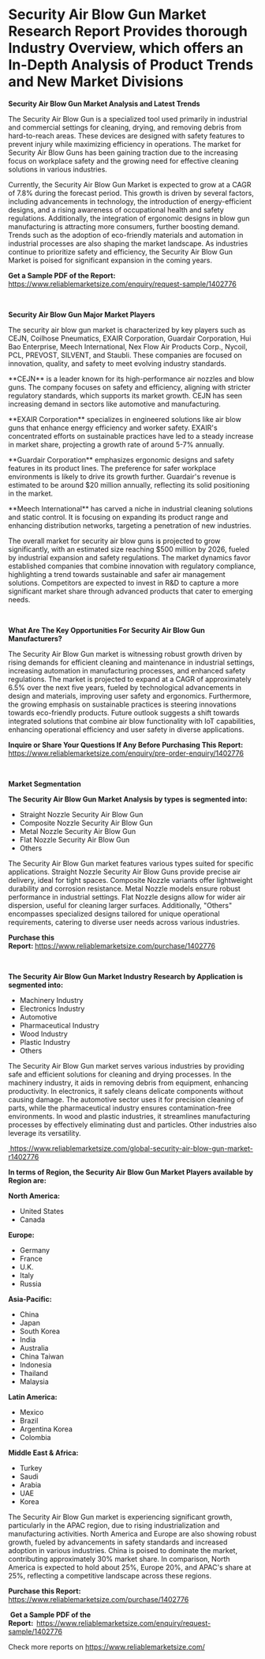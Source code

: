 <p><h1>Security Air Blow Gun Market Research Report Provides thorough Industry Overview, which offers an In-Depth Analysis of Product Trends and New Market Divisions</h1></p><p><strong>Security Air Blow Gun Market Analysis and Latest Trends</strong></p>
<p><p>The Security Air Blow Gun is a specialized tool used primarily in industrial and commercial settings for cleaning, drying, and removing debris from hard-to-reach areas. These devices are designed with safety features to prevent injury while maximizing efficiency in operations. The market for Security Air Blow Guns has been gaining traction due to the increasing focus on workplace safety and the growing need for effective cleaning solutions in various industries.</p><p>Currently, the Security Air Blow Gun Market is expected to grow at a CAGR of 7.8% during the forecast period. This growth is driven by several factors, including advancements in technology, the introduction of energy-efficient designs, and a rising awareness of occupational health and safety regulations. Additionally, the integration of ergonomic designs in blow gun manufacturing is attracting more consumers, further boosting demand. Trends such as the adoption of eco-friendly materials and automation in industrial processes are also shaping the market landscape. As industries continue to prioritize safety and efficiency, the Security Air Blow Gun Market is poised for significant expansion in the coming years.</p></p>
<p><strong>Get a Sample PDF of the Report:&nbsp;</strong> <a href="https://www.reliablemarketsize.com/enquiry/request-sample/1402776?utm_campaign=2744&utm_medium=2&utm_source=Github&utm_content=ia&utm_term=28032025&utm_id=security-air-blow-gun">https://www.reliablemarketsize.com/enquiry/request-sample/1402776</a></p>
<p>&nbsp;</p>
<p><strong>Security Air Blow Gun Major Market Players</strong></p>
<p><p>The security air blow gun market is characterized by key players such as CEJN, Coilhose Pneumatics, EXAIR Corporation, Guardair Corporation, Hui Bao Enterprise, Meech International, Nex Flow Air Products Corp., Nycoil, PCL, PREVOST, SILVENT, and Staubli. These companies are focused on innovation, quality, and safety to meet evolving industry standards.</p><p>**CEJN** is a leader known for its high-performance air nozzles and blow guns. The company focuses on safety and efficiency, aligning with stricter regulatory standards, which supports its market growth. CEJN has seen increasing demand in sectors like automotive and manufacturing.</p><p>**EXAIR Corporation** specializes in engineered solutions like air blow guns that enhance energy efficiency and worker safety. EXAIR's concentrated efforts on sustainable practices have led to a steady increase in market share, projecting a growth rate of around 5-7% annually. </p><p>**Guardair Corporation** emphasizes ergonomic designs and safety features in its product lines. The preference for safer workplace environments is likely to drive its growth further. Guardair's revenue is estimated to be around $20 million annually, reflecting its solid positioning in the market.</p><p>**Meech International** has carved a niche in industrial cleaning solutions and static control. It is focusing on expanding its product range and enhancing distribution networks, targeting a penetration of new industries.</p><p>The overall market for security air blow guns is projected to grow significantly, with an estimated size reaching $500 million by 2026, fueled by industrial expansion and safety regulations. The market dynamics favor established companies that combine innovation with regulatory compliance, highlighting a trend towards sustainable and safer air management solutions. Competitors are expected to invest in R&D to capture a more significant market share through advanced products that cater to emerging needs.</p></p>
<p>&nbsp;</p>
<p><strong>What Are The Key Opportunities For Security Air Blow Gun Manufacturers?</strong></p>
<p><p>The Security Air Blow Gun market is witnessing robust growth driven by rising demands for efficient cleaning and maintenance in industrial settings, increasing automation in manufacturing processes, and enhanced safety regulations. The market is projected to expand at a CAGR of approximately 6.5% over the next five years, fueled by technological advancements in design and materials, improving user safety and ergonomics. Furthermore, the growing emphasis on sustainable practices is steering innovations towards eco-friendly products. Future outlook suggests a shift towards integrated solutions that combine air blow functionality with IoT capabilities, enhancing operational efficiency and user safety in diverse applications.</p></p>
<p><strong>Inquire or Share Your Questions If Any Before Purchasing This Report:</strong> <a href="https://www.reliablemarketsize.com/enquiry/pre-order-enquiry/1402776?utm_campaign=2744&utm_medium=2&utm_source=Github&utm_content=ia&utm_term=28032025&utm_id=security-air-blow-gun">https://www.reliablemarketsize.com/enquiry/pre-order-enquiry/1402776</a></p>
<p>&nbsp;</p>
<p><strong>Market Segmentation</strong></p>
<p><strong>The Security Air Blow Gun Market Analysis by types is segmented into:</strong></p>
<p><ul><li>Straight Nozzle Security Air Blow Gun</li><li>Composite Nozzle Security Air Blow Gun</li><li>Metal Nozzle Security Air Blow Gun</li><li>Flat Nozzle Security Air Blow Gun</li><li>Others</li></ul></p>
<p><p>The Security Air Blow Gun market features various types suited for specific applications. Straight Nozzle Security Air Blow Guns provide precise air delivery, ideal for tight spaces. Composite Nozzle variants offer lightweight durability and corrosion resistance. Metal Nozzle models ensure robust performance in industrial settings. Flat Nozzle designs allow for wider air dispersion, useful for cleaning larger surfaces. Additionally, "Others" encompasses specialized designs tailored for unique operational requirements, catering to diverse user needs across various industries.</p></p>
<p><strong>Purchase this Report:&nbsp;</strong><a href="https://www.reliablemarketsize.com/purchase/1402776?utm_campaign=2744&utm_medium=2&utm_source=Github&utm_content=ia&utm_term=28032025&utm_id=security-air-blow-gun">https://www.reliablemarketsize.com/purchase/1402776</a></p>
<p>&nbsp;</p>
<p><strong>The Security Air Blow Gun Market Industry Research by Application is segmented into:</strong></p>
<p><ul><li>Machinery Industry</li><li>Electronics Industry</li><li>Automotive</li><li>Pharmaceutical Industry</li><li>Wood Industry</li><li>Plastic Industry</li><li>Others</li></ul></p>
<p><p>The Security Air Blow Gun market serves various industries by providing safe and efficient solutions for cleaning and drying processes. In the machinery industry, it aids in removing debris from equipment, enhancing productivity. In electronics, it safely cleans delicate components without causing damage. The automotive sector uses it for precision cleaning of parts, while the pharmaceutical industry ensures contamination-free environments. In wood and plastic industries, it streamlines manufacturing processes by effectively eliminating dust and particles. Other industries also leverage its versatility.</p></p>
<p><a href="https://www.reliablemarketsize.com/global-security-air-blow-gun-market-r1402776?utm_campaign=2744&utm_medium=2&utm_source=Github&utm_content=ia&utm_term=28032025&utm_id=security-air-blow-gun">&nbsp;https://www.reliablemarketsize.com/global-security-air-blow-gun-market-r1402776</a></p>
<p><strong>In terms of Region, the Security Air Blow Gun Market Players available by Region are:</strong></p>
<p>
    <p> <strong> North America: </strong>
        <ul>
            <li>United States</li>
            <li>Canada</li>
        </ul>
        </p> 
    <p> <strong> Europe: </strong>
        <ul>
            <li>Germany</li>
            <li>France</li>
            <li>U.K.</li>
            <li>Italy</li>
            <li>Russia</li>
        </ul>
        </p> 
    <p> <strong> Asia-Pacific: </strong>
        <ul>
            <li>China</li>
            <li>Japan</li>
            <li>South Korea</li>
            <li>India</li>
            <li>Australia</li>
            <li>China Taiwan</li>
            <li>Indonesia</li>
            <li>Thailand</li>
            <li>Malaysia</li>
        </ul>
        </p> 
    <p> <strong> Latin America: </strong>
        <ul>
            <li>Mexico</li>
            <li>Brazil</li>
            <li>Argentina Korea</li>
            <li>Colombia</li>
        </ul>
        </p> 
    <p> <strong> Middle East & Africa: </strong>
        <ul>
            <li>Turkey</li>
            <li>Saudi</li>
            <li>Arabia</li>
            <li>UAE</li>
            <li>Korea</li>
        </ul>
    </p>
    </p>
<p><p>The Security Air Blow Gun market is experiencing significant growth, particularly in the APAC region, due to rising industrialization and manufacturing activities. North America and Europe are also showing robust growth, fueled by advancements in safety standards and increased adoption in various industries. China is poised to dominate the market, contributing approximately 30% market share. In comparison, North America is expected to hold about 25%, Europe 20%, and APAC's share at 25%, reflecting a competitive landscape across these regions.</p></p>
<p><strong>Purchase this Report: </strong><a href="https://www.reliablemarketsize.com/purchase/1402776?utm_campaign=2744&utm_medium=2&utm_source=Github&utm_content=ia&utm_term=28032025&utm_id=security-air-blow-gun">https://www.reliablemarketsize.com/purchase/1402776</a></p>
<p>&nbsp;<strong>Get a Sample PDF of the Report:&nbsp;&nbsp;</strong><a href="https://www.reliablemarketsize.com/enquiry/request-sample/1402776?utm_campaign=2744&utm_medium=2&utm_source=Github&utm_content=ia&utm_term=28032025&utm_id=security-air-blow-gun">https://www.reliablemarketsize.com/enquiry/request-sample/1402776</a></p>
<p><strong></strong></p>
<p>Check more reports on <a href="https://www.reliablemarketsize.com/?utm_campaign=2744&utm_medium=2&utm_source=Github&utm_content=ia&utm_term=28032025&utm_id=security-air-blow-gun">https://www.reliablemarketsize.com/</a></p>
